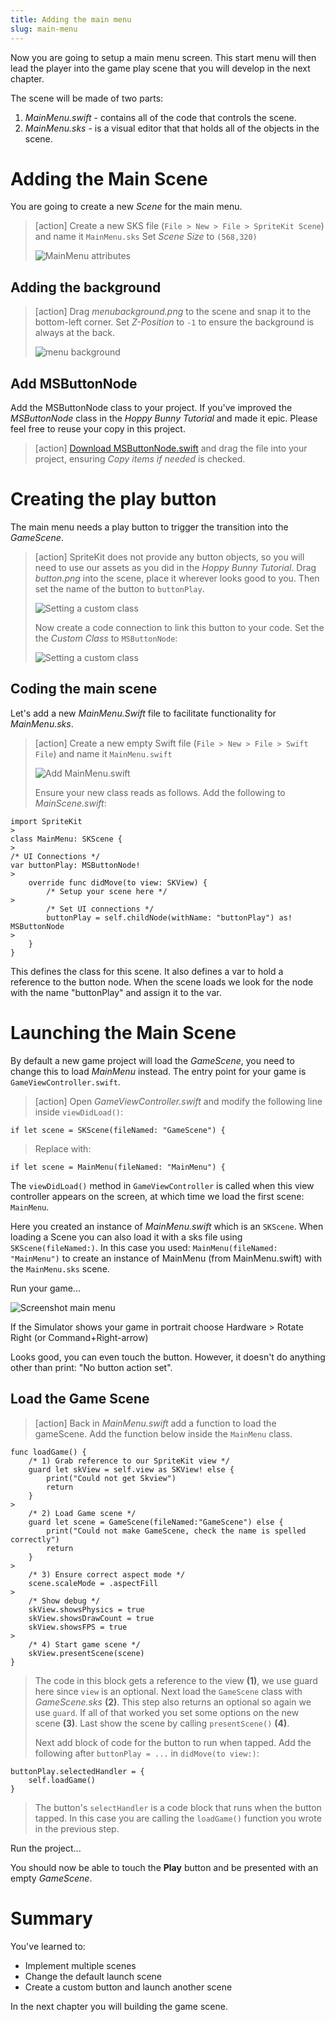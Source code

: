 ```yaml
---
title: Adding the main menu
slug: main-menu
---
```


Now you are going to setup a main menu screen. This start menu will then lead 
the player into the game play scene that you will develop in the next chapter.

The scene will be made of two parts:

1. *MainMenu.swift* - contains all of the code that controls the scene.
2. *MainMenu.sks* - is a visual editor that that holds all of the objects in the scene.

# Adding the Main Scene

You are going to create a new *Scene* for the main menu.

> [action]
> Create a new SKS file (`File > New > File > SpriteKit Scene`) and name it `MainMenu.sks`
> Set *Scene Size* to `(568,320)`
>
> ![MainMenu attributes](../Tutorial-Images/p5-01-menu-scene.png)
>

## Adding the background

> [action]
> Drag *menubackground.png* to the scene and snap it to the bottom-left corner.
> Set *Z-Position* to `-1` to ensure the background is always at the back.
>
> ![menu background](../Tutorial-Images/p5-02-menu-scene.png)

## Add MSButtonNode

Add the MSButtonNode class to your project. If you've improved the *MSButtonNode* class 
in the *Hoppy Bunny Tutorial* and made it epic. Please feel free to reuse your copy in 
this project.

> [action]
> [Download MSButtonNode.swift](../MSButtonNode.swift) and drag the file into your project, 
> ensuring *Copy items if needed* is checked.
>

# Creating the play button

The main menu needs a play button to trigger the transition into the *GameScene*.

> [action]
> SpriteKit does not provide any button objects, so you will need to use our assets as you 
> did in the *Hoppy Bunny Tutorial*.
> Drag *button.png* into the scene, place it wherever looks good to you.
> Then set the name of the button to `buttonPlay`. 
>
> ![Setting a custom class](../Tutorial-Images/p5-03-button-name.png)
>
> Now create a code connection to link this button to your code. Set the 
> the *Custom Class* to `MSButtonNode`:
>
> ![Setting a custom class](../Tutorial-Images/p5-03-msbuttonnode.png)
>

## Coding the main scene

Let's add a new *MainMenu.Swift* file to facilitate functionality for 
*MainMenu.sks*.

> [action]
> Create a new empty Swift file (`File > New > File > Swift File`) and name it 
> `MainMenu.swift`
>
> ![Add MainMenu.swift](../Tutorial-Images/p5-05-mainmenu-swift.png)
>
> Ensure your new class reads as follows. Add the following to *MainScene.swift*:
>
```
import SpriteKit
>
class MainMenu: SKScene {
>
/* UI Connections */
var buttonPlay: MSButtonNode!
>    
    override func didMove(to view: SKView) {
        /* Setup your scene here */
>
        /* Set UI connections */
        buttonPlay = self.childNode(withName: "buttonPlay") as! MSButtonNode
>      
    }
}
```
>

This defines the class for this scene. It also defines a var to hold a reference to the button node. When the scene 
loads we look for the node with the name "buttonPlay" and assign it to the var. 

# Launching the Main Scene

By default a new game project will load the *GameScene*, you need to change this to 
load *MainMenu* instead. The entry point for your game is `GameViewController.swift`. 

> [action]
> Open *GameViewController.swift* and modify the following line inside `viewDidLoad()`:
>
```
if let scene = SKScene(fileNamed: "GameScene") {
```
> Replace with:
```
if let scene = MainMenu(fileNamed: "MainMenu") {
```

The `viewDidLoad()` method in `GameViewController` is called when this view controller 
appears on the screen, at which time we load the first scene: `MainMenu`. 

Here you created an instance of *MainMenu.swift* which is an `SKScene`. When loading a Scene 
you can also load it with a sks file using `SKScene(fileNamed:)`. In this case you used: 
`MainMenu(fileNamed: "MainMenu")` to create an instance of MainMenu (from MainMenu.swift)
with the `MainMenu.sks` scene. 

Run your game...

![Screenshot main menu](../Tutorial-Images/p5-04-button-test.png)

If the Simulator shows your game in portrait choose Hardware > Rotate Right 
(or Command+Right-arrow)

Looks good, you can even touch the button. However, it doesn't do anything other than 
print: "No button action set".

## Load the Game Scene

> [action]
> Back in *MainMenu.swift* add a function to load the gameScene. Add the function below inside 
> the `MainMenu` class. 
> 
```
func loadGame() {
    /* 1) Grab reference to our SpriteKit view */
    guard let skView = self.view as SKView! else {
        print("Could not get Skview")
        return
    }
>        
    /* 2) Load Game scene */
    guard let scene = GameScene(fileNamed:"GameScene") else {
        print("Could not make GameScene, check the name is spelled correctly")
        return
    }
>        
    /* 3) Ensure correct aspect mode */
    scene.scaleMode = .aspectFill
>        
    /* Show debug */
    skView.showsPhysics = true
    skView.showsDrawCount = true
    skView.showsFPS = true
>        
    /* 4) Start game scene */
    skView.presentScene(scene)
}
```
>
> The code in this block gets a reference to the view **(1)**, we use guard here since `view`
> is an optional. Next load the `GameScene` class with *GameScene.sks* **(2)**. This step also returns 
> an optional so again we use `guard`. If all of that worked you set some options on the new scene
> **(3)**. Last show the scene by calling `presentScene()` **(4)**.
>
> Next add block of code for the button to run when tapped. Add the following after `buttonPlay = ...` in 
> `didMove(to view:)`:
>
```
buttonPlay.selectedHandler = {
    self.loadGame()
}
```
>
> The button's `selectHandler` is a code block that runs when the button tapped. In this case you are calling 
> the `loadGame()` function you wrote in the previous step. 
> 

Run the project...

You should now be able to touch the **Play** button and be presented with an empty 
*GameScene*.

# Summary

You've learned to:

- Implement multiple scenes
- Change the default launch scene
- Create a custom button and launch another scene

In the next chapter you will building the game scene.
